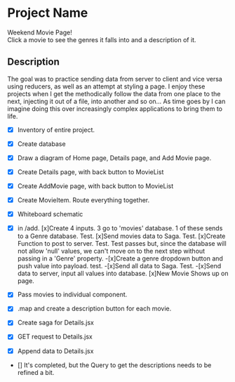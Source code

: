 # Project Name

Weekend Movie Page!  
Click a movie to see the genres it falls into and a description of it.

## Description

The goal was to practice sending data from server to client and vice versa using reducers, as well as an attempt at styling a page.  I enjoy these projects when I get the methodically follow the data from one place to the next, injecting it out of a file, into another and so on... As time goes by I can imagine doing this over increasingly complex applications to bring them to life.

- [x] Inventory of entire project.
- [x] Create database
- [x] Draw a diagram of Home page, Details page, and Add Movie page.
- [x] Create Details page, with back button to MovieList
- [x] Create AddMovie page, with back button to MovieList
- [x] Create MovieItem. Route everything together.
- [x] Whiteboard schematic
- [x] in /add. 
    [x]Create 4 inputs. 3 go to 'movies' database. 1 of these sends to a Genre database. Test.
    [x]Send movies data to Saga. Test.
    [x]Create Function to post to server. Test. Test passes but, since the database will not allow 'null' values, we can't move on to the next step without passing in a 'Genre' property.
        -[x]Create a genre dropdown button and push value into payload. test.
        -[x]Send all data to Saga. Test.
        -[x]Send data to server, input all values into database.
    [x]New Movie Shows up on page.

- [x] Pass movies to individual component.
- [x] .map and create a description button for each movie.
- [x] Create saga for Details.jsx
- [x] GET request to Details.jsx
- [x] Append data to Details.jsx
- [] It's completed, but the Query to get the descriptions needs to be refined a bit.



